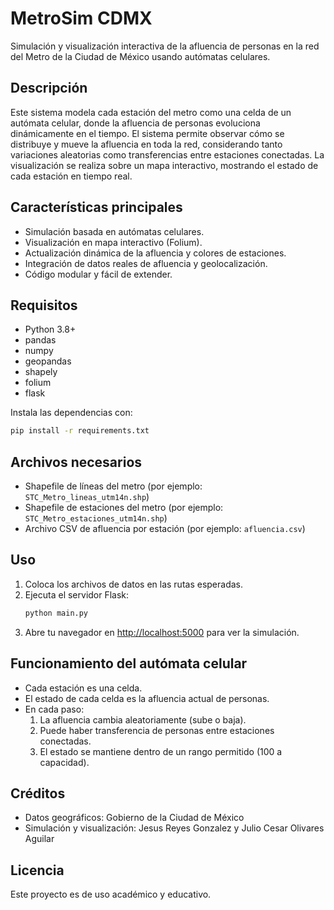 # MetroSim CDMX

Simulación y visualización interactiva de la afluencia de personas en la red del Metro de la Ciudad de México usando autómatas celulares.

## Descripción

Este sistema modela cada estación del metro como una celda de un autómata celular, donde la afluencia de personas evoluciona dinámicamente en el tiempo. El sistema permite observar cómo se distribuye y mueve la afluencia en toda la red, considerando tanto variaciones aleatorias como transferencias entre estaciones conectadas. La visualización se realiza sobre un mapa interactivo, mostrando el estado de cada estación en tiempo real.

## Características principales
- Simulación basada en autómatas celulares.
- Visualización en mapa interactivo (Folium).
- Actualización dinámica de la afluencia y colores de estaciones.
- Integración de datos reales de afluencia y geolocalización.
- Código modular y fácil de extender.

## Requisitos
- Python 3.8+
- pandas
- numpy
- geopandas
- shapely
- folium
- flask

Instala las dependencias con:
```bash
pip install -r requirements.txt
```

## Archivos necesarios
- Shapefile de líneas del metro (por ejemplo: `STC_Metro_lineas_utm14n.shp`)
- Shapefile de estaciones del metro (por ejemplo: `STC_Metro_estaciones_utm14n.shp`)
- Archivo CSV de afluencia por estación (por ejemplo: `afluencia.csv`)

## Uso
1. Coloca los archivos de datos en las rutas esperadas.
2. Ejecuta el servidor Flask:
   ```bash
   python main.py
   ```
3. Abre tu navegador en [http://localhost:5000](http://localhost:5000) para ver la simulación.

## Funcionamiento del autómata celular
- Cada estación es una celda.
- El estado de cada celda es la afluencia actual de personas.
- En cada paso:
  1. La afluencia cambia aleatoriamente (sube o baja).
  2. Puede haber transferencia de personas entre estaciones conectadas.
  3. El estado se mantiene dentro de un rango permitido (100 a capacidad).

## Créditos
- Datos geográficos: Gobierno de la Ciudad de México
- Simulación y visualización: Jesus Reyes Gonzalez y Julio Cesar Olivares Aguilar

## Licencia
Este proyecto es de uso académico y educativo.
